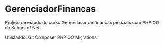 # GerenciadorFinancas

Projeto de estudo do curso Gerenciador de finanças pessoais com PHP OO da School of Net.

Utilizando:
    Git
    Composer
    PHP OO
    Migrations
